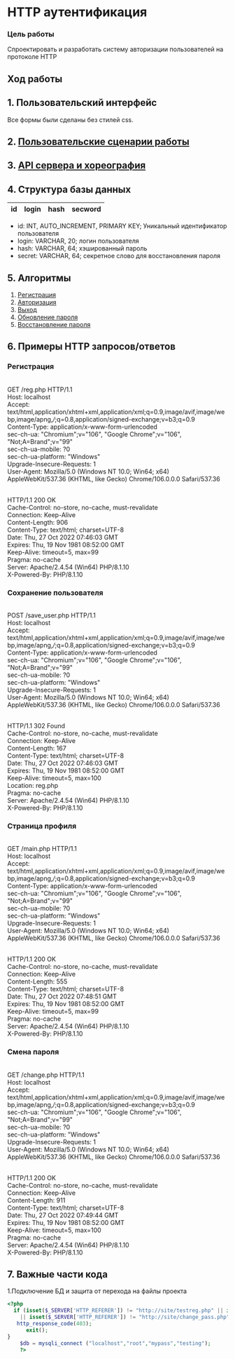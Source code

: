 # HTTP аутентификация
### Цель работы
Спроектировать и разработать систему авторизации пользователей на протоколе HTTP
## Ход работы
## 1. Пользовательский интерфейс
Все формы были сделаны без стилей css.
## 2. [Пользовательские сценарии работы](https://imgur.com/a/tltvChs)
## 3. [API сервера и хореография](https://imgur.com/a/KxFuDwA)
## 4. Структура базы данных
| id | login | hash | secword |
|:---|:------|:-----|:--------|
- id: INT, AUTO_INCREMENT, PRIMARY KEY;
Уникальный идентификатор пользователя
- login: VARCHAR, 20;
логин пользователя
- hash: VARCHAR, 64;
хэшированный пароль
- secret: VARCHAR, 64;
секретное слово для восстановления пароля
## 5. Алгоритмы
1. [Регистрация](https://imgur.com/a/v0FjTse)
2. [Авторизация](https://imgur.com/a/1pyMENC)
3. [Выход](https://imgur.com/a/J0175Fl)
4. [Обновление пароля](https://imgur.com/a/Gvue2Dl)
5. [Восстановление пароля](https://imgur.com/a/AnaJyg9)
## 6. Примеры HTTP запросов/ответов
### Регистрация
<br> GET /reg.php HTTP/1.1
<br> Host: localhost
<br> Accept: text/html,application/xhtml+xml,application/xml;q=0.9,image/avif,image/webp,image/apng,*/*;q=0.8,application/signed-exchange;v=b3;q=0.9
<br> Content-Type: application/x-www-form-urlencoded
<br> sec-ch-ua: "Chromium";v="106", "Google Chrome";v="106", "Not;A=Brand";v="99"
<br> sec-ch-ua-mobile: ?0
<br> sec-ch-ua-platform: "Windows"
<br> Upgrade-Insecure-Requests: 1
<br> User-Agent: Mozilla/5.0 (Windows NT 10.0; Win64; x64) AppleWebKit/537.36 (KHTML, like Gecko) Chrome/106.0.0.0 Safari/537.36

<br> HTTP/1.1 200 OK
<br> Cache-Control: no-store, no-cache, must-revalidate
<br> Connection: Keep-Alive
<br> Content-Length: 906
<br> Content-Type: text/html; charset=UTF-8
<br> Date: Thu, 27 Oct 2022 07:46:03 GMT
<br> Expires: Thu, 19 Nov 1981 08:52:00 GMT
<br> Keep-Alive: timeout=5, max=99
<br> Pragma: no-cache
<br> Server: Apache/2.4.54 (Win64) PHP/8.1.10
<br> X-Powered-By: PHP/8.1.10

### Сохранение пользователя

<br> POST /save_user.php HTTP/1.1
<br> Host: localhost
<br> Accept: text/html,application/xhtml+xml,application/xml;q=0.9,image/avif,image/webp,image/apng,*/*;q=0.8,application/signed-exchange;v=b3;q=0.9
<br> Content-Type: application/x-www-form-urlencoded
<br> sec-ch-ua: "Chromium";v="106", "Google Chrome";v="106", "Not;A=Brand";v="99"
<br> sec-ch-ua-mobile: ?0
<br> sec-ch-ua-platform: "Windows"
<br> Upgrade-Insecure-Requests: 1
<br> User-Agent: Mozilla/5.0 (Windows NT 10.0; Win64; x64) AppleWebKit/537.36 (KHTML, like Gecko) Chrome/106.0.0.0 Safari/537.36

<br> HTTP/1.1 302 Found
<br> Cache-Control: no-store, no-cache, must-revalidate
<br> Connection: Keep-Alive
<br> Content-Length: 167
<br> Content-Type: text/html; charset=UTF-8
<br> Date: Thu, 27 Oct 2022 07:46:03 GMT
<br> Expires: Thu, 19 Nov 1981 08:52:00 GMT
<br> Keep-Alive: timeout=5, max=100
<br> Location: reg.php
<br> Pragma: no-cache
<br> Server: Apache/2.4.54 (Win64) PHP/8.1.10
<br> X-Powered-By: PHP/8.1.10

### Страница профиля

<br> GET /main.php HTTP/1.1
<br> Host: localhost
<br> Accept: text/html,application/xhtml+xml,application/xml;q=0.9,image/avif,image/webp,image/apng,*/*;q=0.8,application/signed-exchange;v=b3;q=0.9
<br> Content-Type: application/x-www-form-urlencoded
<br> sec-ch-ua: "Chromium";v="106", "Google Chrome";v="106", "Not;A=Brand";v="99"
<br> sec-ch-ua-mobile: ?0
<br> sec-ch-ua-platform: "Windows"
<br> Upgrade-Insecure-Requests: 1
<br> User-Agent: Mozilla/5.0 (Windows NT 10.0; Win64; x64) AppleWebKit/537.36 (KHTML, like Gecko) Chrome/106.0.0.0 Safari/537.36

<br> HTTP/1.1 200 OK
<br> Cache-Control: no-store, no-cache, must-revalidate
<br> Connection: Keep-Alive
<br> Content-Length: 555
<br> Content-Type: text/html; charset=UTF-8
<br> Date: Thu, 27 Oct 2022 07:48:51 GMT
<br> Expires: Thu, 19 Nov 1981 08:52:00 GMT
<br> Keep-Alive: timeout=5, max=99
<br> Pragma: no-cache
<br> Server: Apache/2.4.54 (Win64) PHP/8.1.10
<br> X-Powered-By: PHP/8.1.10

### Смена пароля

<br> GET /change.php HTTP/1.1
<br> Host: localhost
<br> Accept: text/html,application/xhtml+xml,application/xml;q=0.9,image/avif,image/webp,image/apng,*/*;q=0.8,application/signed-exchange;v=b3;q=0.9
<br> sec-ch-ua: "Chromium";v="106", "Google Chrome";v="106", "Not;A=Brand";v="99"
<br> sec-ch-ua-mobile: ?0
<br> sec-ch-ua-platform: "Windows"
<br> Upgrade-Insecure-Requests: 1
<br> User-Agent: Mozilla/5.0 (Windows NT 10.0; Win64; x64) AppleWebKit/537.36 (KHTML, like Gecko) Chrome/106.0.0.0 Safari/537.36

<br> HTTP/1.1 200 OK
<br> Cache-Control: no-store, no-cache, must-revalidate
<br> Connection: Keep-Alive
<br> Content-Length: 911
<br> Content-Type: text/html; charset=UTF-8
<br> Date: Thu, 27 Oct 2022 07:49:44 GMT
<br> Expires: Thu, 19 Nov 1981 08:52:00 GMT
<br> Keep-Alive: timeout=5, max=100
<br> Pragma: no-cache
<br> Server: Apache/2.4.54 (Win64) PHP/8.1.10
<br> X-Powered-By: PHP/8.1.10

## 7. Важные части кода
1.Подключение БД и защита от перехода на файлы проекта
```php
<?php
  if (isset($_SERVER['HTTP_REFERER']) != "http://site/testreg.php" || isset($_SERVER['HTTP_REFERER']) != "http://site/save_user.php"
    || isset($_SERVER['HTTP_REFERER']) != "http://site/change_pass.php" || isset($_SERVER['HTTP_REFERER']) != "http://site/recovery.php") {
   http_response_code(403);
      exit();
}
    $db = mysqli_connect ("localhost","root","mypass","testing");
    ?>
```
